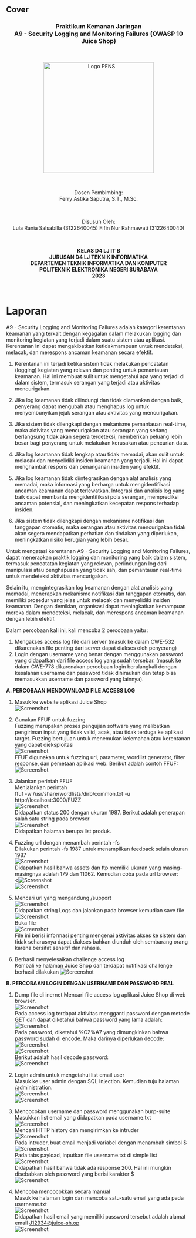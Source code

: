 ## Cover

<h3 align="center">
    <b>Praktikum Kemanan Jaringan</b><br>
    A9 - Security Logging and Monitoring Failures (OWASP 10 Juice Shop)
</h3>
<br>
<p align="center">
  <img src="../../public/logo_pens.png" alt="Logo PENS" width="300">
</p>
<br>
<p align="center">
    Dosen Pembimbing:<br>
    Ferry Astika Saputra, S.T., M.Sc.
</p>
<br>
<p align="center">
    Disusun Oleh:<br>
    Lula Rania Salsabilla (3122640045)
    Fifin Nur Rahmawati (3122640040)
</p>
<br>
<p align="center">
    <b>
        KELAS D4 LJ IT B <br>
        JURUSAN D4 LJ TEKNIK INFORMATIKA <br>
        DEPARTEMEN TEKNIK INFORMATIKA DAN KOMPUTER <br> 
        POLITEKNIK ELEKTRONIKA NEGERI SURABAYA <br>
        2023
    </b>
</p>
<br>

# Laporan

A9 - Security Logging and Monitoring Failures adalah kategori kerentanan keamanan yang terkait dengan kegagalan dalam melakukan logging dan monitoring kegiatan yang terjadi dalam suatu sistem atau aplikasi. Kerentanan ini dapat mengakibatkan ketidakmampuan untuk mendeteksi, melacak, dan merespons ancaman keamanan secara efektif. 

1. Kerentanan ini terjadi ketika sistem tidak melakukan pencatatan (logging) kegiatan yang relevan dan penting untuk pemantauan keamanan. Hal ini membuat sulit untuk mengetahui apa yang terjadi di dalam sistem, termasuk serangan yang terjadi atau aktivitas mencurigakan.

2. Jika log keamanan tidak dilindungi dan tidak diamankan dengan baik, penyerang dapat mengubah atau menghapus log untuk menyembunyikan jejak serangan atau aktivitas yang mencurigakan.

3. Jika sistem tidak dilengkapi dengan mekanisme pemantauan real-time, maka aktivitas yang mencurigakan atau serangan yang sedang berlangsung tidak akan segera terdeteksi, memberikan peluang lebih besar bagi penyerang untuk melakukan kerusakan atau pencurian data.

4. Jika log keamanan tidak lengkap atau tidak memadai, akan sulit untuk melacak dan menyelidiki insiden keamanan yang terjadi. Hal ini dapat menghambat respons dan penanganan insiden yang efektif.

5. Jika log keamanan tidak diintegrasikan dengan alat analisis yang memadai, maka informasi yang berharga untuk mengidentifikasi ancaman keamanan dapat terlewatkan. Integrasi dan analisis log yang baik dapat membantu mengidentifikasi pola serangan, memprediksi ancaman potensial, dan meningkatkan kecepatan respons terhadap insiden.

6. Jika sistem tidak dilengkapi dengan mekanisme notifikasi dan tanggapan otomatis, maka serangan atau aktivitas mencurigakan tidak akan segera mendapatkan perhatian dan tindakan yang diperlukan, meningkatkan risiko kerugian yang lebih besar.

Untuk mengatasi kerentanan A9 - Security Logging and Monitoring Failures, dapat menerapkan praktik logging dan monitoring yang baik dalam sistem, termasuk pencatatan kegiatan yang relevan, perlindungan log dari manipulasi atau penghapusan yang tidak sah, dan pemantauan real-time untuk mendeteksi aktivitas mencurigakan. 

Selain itu, mengintegrasikan log keamanan dengan alat analisis yang memadai, menerapkan mekanisme notifikasi dan tanggapan otomatis, dan memiliki prosedur yang jelas untuk melacak dan menyelidiki insiden keamanan. Dengan demikian, organisasi dapat meningkatkan kemampuan mereka dalam mendeteksi, melacak, dan merespons ancaman keamanan dengan lebih efektif.

Dalam percobaan kali ini, kali mencoba 2 percobaan yaitu :

1. Mengakses access log file dari server (masuk ke dalam CWE-532 dikarenakan file penting dari server dapat diakses oleh penyerang)
2. Login dengan username yang benar dengan menggunakan password yang didapatkan dari file access log yang sudah tersebar. (masuk ke dalam CWE-778 dikarenakan percobaan login berulangkali dengan kesalahan username dan password tidak dihiraukan dan tetap bisa memasukkan username dan password yang lainnya).

**A. PERCOBAAN MENDOWNLOAD FILE ACCESS LOG**

1. Masuk ke website aplikasi Juice Shop <br>
   ![Screenshot](images/1.png) <br>
2. Gunakan FFUF untuk fuzzing<br>
   Fuzzing merupakan proses pengujian software yang melibatkan pengiriman input yang tidak valid, acak, atau tidak terduga ke aplikasi target. Fuzzing bertujuan untuk menemukan kelemahan atau kerentanan yang dapat dieksploitasi <br>
   ![Screenshot](images/2.png) <br>
   FFUF digunakan untuk fuzzing url, parameter, wordlist generator, filter response, dan pemetaan aplikasi web. Berikut adalah contoh FFUF: <br>
   ![Screenshot](images/3.png) <br>

3. Jalankan perintah FFUF<br>
   Menjalankan perintah <br>
   ffuf -w /usr/share/wordlists/dirb/common.txt -u http://localhost:3000/FUZZ <br>
   ![Screenshot](images/4.png) <br>
   Didapatkan status 200 dengan ukuran 1987. Berikut adalah penerapan salah satu string pada browser <br>
   ![Screenshot](images/5.png) <br>
   Didapatkan halaman berupa list produk.<br>

4. Fuzzing url dengan menambah perintah -fs<br>
   Dilakukan perintah -fs 1987 untuk menampilkan feedback selain ukuran 1987<br>
   ![Screenshot](images/6.png) <br>
   Didapatkan hasil bahwa assets dan ftp memiliki ukuran yang masing-masingnya adalah 179 dan 11062. Kemudian coba pada url browser: <br>
   <![Screenshot](images/7.png) <br>
   ![Screenshot](images/8.png)<br>

5. Mencari url yang mengandung /support <br>
  ![Screenshot](images/9.png)<br>
   Didapatkan string Logs dan jalankan pada browser kemudian save file <br>
   ![Screenshot](images/10.png) <br>
   Buka file <br>
   ![Screenshot](images/11.png) <br>
   File ini berisi informasi penting mengenai aktivitas akses ke sistem dan tidak seharusnya dapat diakses bahkan diunduh oleh sembarang orang karena bersifat sensitif dan rahasia.
6. Berhasil menyelesaikan challenge access log<br>
   Kembali ke halaman Juice Shop dan terdapat notifikasi challenge berhasil dilakukan
   ![Screenshot](images/12.png)<br>

**B. PERCOBAAN LOGIN DENGAN USERNAME DAN PASSWORD REAL**

1. Dump file di inernet
   Mencari file access log aplikasi Juice Shop di web browser.<br>
   ![Screenshot](images/13.png) <br>
   Pada access log terdapat aktivitas mengganti password dengan metode GET dan dapat diketahui bahwa password yang lama adalah:<br>
   ![Screenshot](images/14.png) <br>
   Pada password, diketahui %C2%A7 yang dimungkinkan bahwa password sudah di encode. Maka darinya diperlukan decode:
   ![Screenshot](images/15.png) <br>
   ![Screenshot](images/16.png) <br>
   Berikut adalah hasil decode password: <br>
   ![Screenshot](images/17.png) <br>

2. Login admin untuk mengetahui list email user<br>
   Masuk ke user admin dengan SQL Injection. Kemudian tuju halaman /administration.<br>
   ![Screenshot](images/18.png) <br>
   ![Screenshot](images/19.png) <br>

3. Mencocokan username dan password menggunakan burp-suite<br>
   Masukkan list email yang didapatkan pada username.txt<br>
   ![Screenshot](images/20.png) <br>
   Mencari HTTP history dan mengirimkan ke intruder<br>
   ![Screenshot](images/21.png) <br>
   Pada intruder, buat email menjadi variabel dengan menambah simbol $<br>
   ![Screenshot](images/22.png) <br>
   Pada tabs payload, inputkan file username.txt di simple list<br>
   ![Screenshot](images/23.png) <br>
   Didapatkan hasil bahwa tidak ada response 200. Hal ini mungkin disebabkan oleh password yang berisi karakter $<br>
   ![Screenshot](images/24.png) <br>

4. Mencoba mencocokkan secara manual<br>
   Masuk ke halaman login dan mencoba satu-satu email yang ada pada username.txt<br>
   ![Screenshot](images/25.png) <br>
   Didapatkan hasil email yang memiliki password tersebut adalah alamat email J12934@juice-sh.op<br>
   ![Screenshot](images/26.png) <br>
